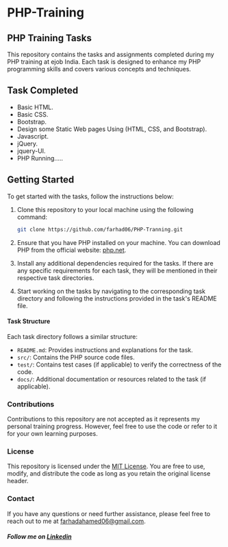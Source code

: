 # PHP-Training

## PHP Training Tasks

This repository contains the tasks and assignments completed during my PHP training at ejob India. Each task is designed to enhance my PHP programming skills and covers various concepts and techniques.

## Task Completed
- Basic HTML.
- Basic CSS.
- Bootstrap.
- Design some Static Web pages Using (HTML, CSS, and Bootstrap).
- Javascript.
- jQuery.
- jquery-UI.
- PHP Running.....


## Getting Started

To get started with the tasks, follow the instructions below:

1. Clone this repository to your local machine using the following command:

   ```bash
   git clone https://github.com/farhad06/PHP-Tranning.git
   ```

2. Ensure that you have PHP installed on your machine. You can download PHP from the official website: [php.net](https://www.php.net/downloads.php).

3. Install any additional dependencies required for the tasks. If there are any specific requirements for each task, they will be mentioned in their respective task directories.

4. Start working on the tasks by navigating to the corresponding task directory and following the instructions provided in the task's README file.

#### Task Structure

Each task directory follows a similar structure:

- `README.md`: Provides instructions and explanations for the task.
- `src/`: Contains the PHP source code files.
- `test/`: Contains test cases (if applicable) to verify the correctness of the code.
- `docs/`: Additional documentation or resources related to the task (if applicable).

### Contributions

Contributions to this repository are not accepted as it represents my personal training progress. However, feel free to use the code or refer to it for your own learning purposes.

### License

This repository is licensed under the [MIT License](LICENSE). You are free to use, modify, and distribute the code as long as you retain the original license header.

### Contact

If you have any questions or need further assistance, please feel free to reach out to me at [farhadahamed06@gmail.com](mailto:farhadahamed06@gmail.com). 

##### Follow me on <a href="https://www.linkedin.com/in/farhadahamed/">Linkedin</a>

